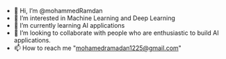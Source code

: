 - 👋 Hi, I’m @mohammedRamdan
- 👀 I’m interested in Machine Learning and Deep Learning
- 🌱 I’m currently learning AI applications
- 💞️ I’m looking to collaborate with people who are enthusiastic to build AI applications.
- 📫 How to reach me "mohamedramadan1225@gmail.com"

<!---
mohammedRamdan/mohammedRamdan is a ✨ special ✨ repository because its `README.md` (this file) appears on your GitHub profile.
You can click the Preview link to take a look at your changes.
--->
